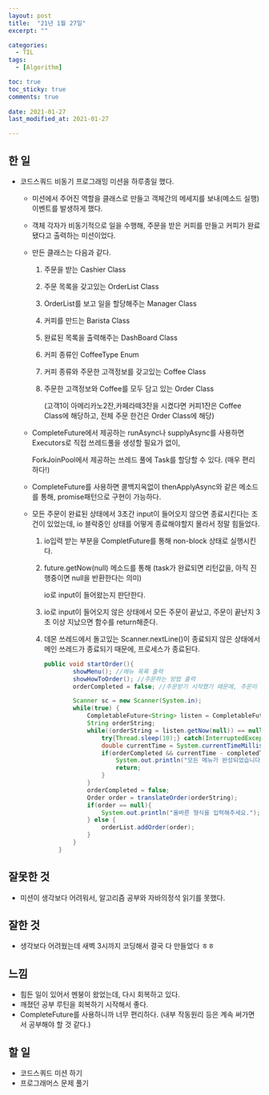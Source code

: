 ```yaml
---
layout: post
title:  "21년 1월 27일"
excerpt: ""

categories:
  - TIL
tags:
  - [Algorithm]

toc: true
toc_sticky: true
comments: true
 
date: 2021-01-27
last_modified_at: 2021-01-27

---
```


## 한 일

- 코드스쿼드 비동기 프로그래밍 미션을 하루종일 했다.

  - 미션에서 주어진 역할을 클래스로 만들고 객체간의 메세지를 보내(메소드 실행) 이벤트를 발생하게 했다.

  - 객체 각자가 비동기적으로 일을 수행해, 주문을 받은 커피를 만들고 커피가 완료됐다고 출력하는 미션이었다.

  - 만든 클래스는 다음과 같다.

    1. 주문을 받는 Cashier Class

    2. 주문 목록을 갖고있는 OrderList Class

    3. OrderList를 보고 일을 할당해주는 Manager Class

    4. 커피를 만드는 Barista Class

    5. 완료된 목록을 출력해주는 DashBoard Class

    6. 커피 종류인 CoffeeType Enum

    7. 커피 종류와 주문한 고객정보를 갖고있는 Coffee Class

    8. 주문한 고객정보와 Coffee를 모두 담고 있는 Order Class 

       (고객1이 아메리카노2잔,카페라떼3잔을 시켰다면 커피1잔은 Coffee Class에 해당하고, 전체 주문 한건은 Order Class에 해당)

  - CompleteFuture에서 제공하는 runAsync나 supplyAsync를 사용하면 Executors로 직접 쓰레드풀을 생성할 필요가 없이,

    ForkJoinPool에서 제공하는 쓰레드 풀에 Task를 할당할 수 있다. (매우 편리하다!)

  - CompleteFuture를 사용하면 콜백지옥없이 thenApplyAsync와 같은 메소드를 통해, promise패턴으로 구현이 가능하다.

  - 모든 주문이 완료된 상태에서 3초간 input이 들어오지 않으면 종료시킨다는 조건이 있었는데, io 블락중인 상태를 어떻게 종료해야할지 몰라서 정말 힘들었다.

    1. io입력 받는 부분을 CompletFuture를 통해 non-block 상태로 실행시킨다.

    2. future.getNow(null) 메소드를 통해 (task가 완료되면 리턴값을, 아직 진행중이면 null을 반환한다는 의미) 

       io로 input이 들어왔는지 판단한다.

    3. io로 input이 들어오지 않은 상태에서 모든 주문이 끝났고, 주문이 끝난지 3초 이상 지났으면 함수를 return해준다.

    4. 데몬 쓰레드에서 돌고있는 Scanner.nextLine()이 종료되지 않은 상태에서 메인 쓰레드가 종료되기 때문에, 프로세스가 종료된다.

       ```java
       public void startOrder(){
               showMenu(); //메뉴 목록 출력
               showHowToOrder(); //주문하는 방법 출력
               orderCompleted = false; //주문받기 시작했기 때문에, 주문이 완료된적 없음
       
               Scanner sc = new Scanner(System.in);
               while(true) {
                   CompletableFuture<String> listen = CompletableFuture.supplyAsync(() -> sc.nextLine());
                   String orderString;
                   while((orderString = listen.getNow(null)) == null){ //listen값이 null이 아닌동안 계속 확인
                       try{Thread.sleep(10);} catch(InterruptedException e) {};
                       double currentTime = System.currentTimeMillis();
                       if(orderCompleted && currentTime - completedTime >= 3000){ //주문완료, 3초 지났으면 종료
                           System.out.println("모든 메뉴가 완성되었습니다.");
                           return;
                       }
                   }
                   orderCompleted = false;
                   Order order = translateOrder(orderString);
                   if(order == null){
                       System.out.println("올바른 형식을 입력해주세요.");
                   } else {
                       orderList.addOrder(order);
                   }
               }
           }
       ```

       

## 잘못한 것

- 미션이 생각보다 어려워서, 알고리즘 공부와 자바의정석 읽기를 못했다.

## 잘한 것

- 생각보다 어려웠는데 새벽 3시까지 코딩해서 결국 다 만들었다 ㅎㅎ

## 느낌

- 힘든 일이 있어서 멘붕이 왔었는데, 다시 회복하고 있다.
- 깨졌던 공부 루틴을 회복하기 시작해서 좋다.
- CompleteFuture를 사용하니까 너무 편리하다. (내부 작동원리 등은 계속 써가면서 공부해야 할 것 같다.)

## 할 일

- 코드스쿼드 미션 하기
- 프로그래머스 문제 풀기

